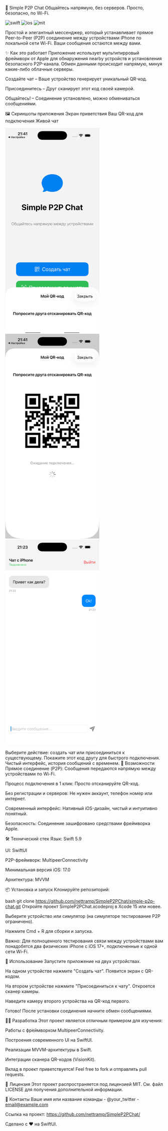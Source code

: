 
📱 Simple P2P Chat
Общайтесь напрямую, без серверов. Просто, безопасно, по Wi-Fi.

<img src="https://img.shields.io/badge/Swift-6.2-orange?style=flat&logo=swift" alt="swift"> 
<img src="https://img.shields.io/badge/Platform-iOS_26+-blue " alt="ios">
<img src="https://img.shields.io/badge/License-MIT-lightgrey" alt="mit">

Простой и элегантный мессенджер, который устанавливает прямое Peer-to-Peer (P2P) соединение между устройствами iPhone по локальной сети Wi-Fi. Ваши сообщения остаются между вами.

✨ Как это работает
Приложение использует мультипирровый фреймворк от Apple для обнаружения nearby устройств и установления безопасного P2P-канала. Обмен данными происходит напрямую, минуя какие-либо облачные серверы.

Создайте чат – Ваше устройство генерирует уникальный QR-код.

Присоединитесь – Друг сканирует этот код своей камерой.

Общайтесь! – Соединение установлено, можно обмениваться сообщениями.

🖼️ Скриншоты приложения
Экран приветствия   Ваш QR-код для подключения  Живой чат

<img src="scr0.png" width="300" />  <img src="scr1.png" width="300" />  <img src="scr2.png" width="300" />

Выберите действие: создать чат или присоединиться к существующему.	Покажите этот код другу для быстрого подключения.	Чистый интерфейс, история сообщений с временем.
🚀 Возможности
Прямое соединение (P2P): Сообщения передаются напрямую между устройствами по Wi-Fi.

Процесс подключения в 1 клик: Просто отсканируйте QR-код.

Без регистрации и серверов: Не нужен аккаунт, телефон номер или интернет.

Современный интерфейс: Нативный iOS-дизайн, чистый и интуитивно понятный.

Безопасность: Соединение зашифровано средствами фреймворка Apple.

🛠️ Технический стек
Язык: Swift 5.9

UI: SwiftUI

P2P-фреймворк: MultipeerConnectivity

Минимальная версия iOS: 17.0

Архитектура: MVVM

📦 Установка и запуск
Клонируйте репозиторий:

bash
git clone https://github.com/nettramp/SimpleP2PChat/simple-p2p-chat.git
Откройте проект SimpleP2PChat.xcodeproj в Xcode 15 или новее.

Выберите устройство или симулятор (на симуляторе тестирование P2P ограничено).

Нажмите Cmd + R для сборки и запуска.

Важно: Для полноценного тестирования связи между устройствами вам понадобятся два физических iPhone с iOS 17+, подключенные к одной сети Wi-Fi.

🎯 Использование
Запустите приложение на двух устройствах.

На одном устройстве нажмите "Создать чат". Появится экран с QR-кодом.

На втором устройстве нажмите "Присоединиться к чату". Откроется сканер камеры.

Наведите камеру второго устройства на QR-код первого.

Готово! После установки соединения начните обмен сообщениями.

👨‍💻 Разработка
Этот проект является отличным примером для изучения:

Работы с фреймворком MultipeerConnectivity.

Построения современного UI на SwiftUI.

Реализации MVVM-архитектуры в Swift.

Интеграции сканера QR-кодов (VisionKit).

Вклад в проект приветствуется! Feel free to fork и отправлять pull requests.

📄 Лицензия
Этот проект распространяется под лицензией MIT. См. файл LICENSE для получения дополнительной информации.

🤝 Контакты
Ваше имя или название команды - @your_twitter - email@example.com

Ссылка на проект: https://github.com/nettramp/SimpleP2PChat/

Сделано с ❤️ на SwiftUI.

